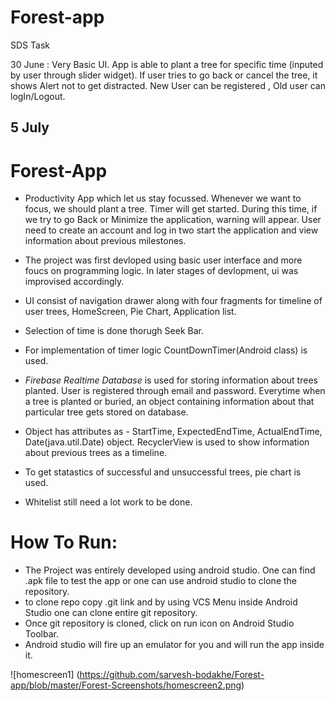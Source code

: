 # Forest-app
SDS Task

30 June :
  Very Basic UI.
  App is able to plant a tree for specific time (inputed by user through slider widget).
  If user tries to go back or cancel the tree, it shows Alert not to get distracted.
  New User can be registered , Old user can logIn/Logout.
  
## 5 July
  
# Forest-App

* Productivity App which let us stay focussed. Whenever we want to focus, we should plant a tree.
  Timer will get started. During this time, if we try to go Back or Minimize the application, warning will appear.
  User need to create an account and log in two start the application and view information about previous milestones.


* The project was first devloped using basic user interface and more foucs on programming logic.
  In later stages of devlopment, ui was improvised accordingly.
* UI consist of navigation drawer along with four fragments for timeline of user trees, HomeScreen, Pie Chart, Application list.
* Selection of time is done thorugh Seek Bar.
* For implementation of timer logic CountDownTimer(Android class) is used.
* *Firebase Realtime Database* is used for storing information about trees planted.
  User is registered through email and password. 
  Everytime when a tree is planted or buried, an object containing information about that particular tree gets stored on database.
* Object has attributes as - StartTime, ExpectedEndTime, ActualEndTime, Date(java.util.Date) object.
  RecyclerView is used to show information about previous trees as a timeline.
* To get statastics of successful and unsuccessful trees, pie chart is used.
* Whitelist still need a lot work to be done.


# How To Run:
* The Project was entirely developed using android studio. One can find .apk file to test the app or one can use android studio to clone the repository.
* to clone repo copy .git link and by using VCS Menu inside Android Studio one can clone entire git repository.
* Once git repository is cloned, click on run icon on Android Studio Toolbar.
* Android studio will fire up an emulator for you and will run the app inside it.



![homescreen1] (https://github.com/sarvesh-bodakhe/Forest-app/blob/master/Forest-Screenshots/homescreen2.png)
